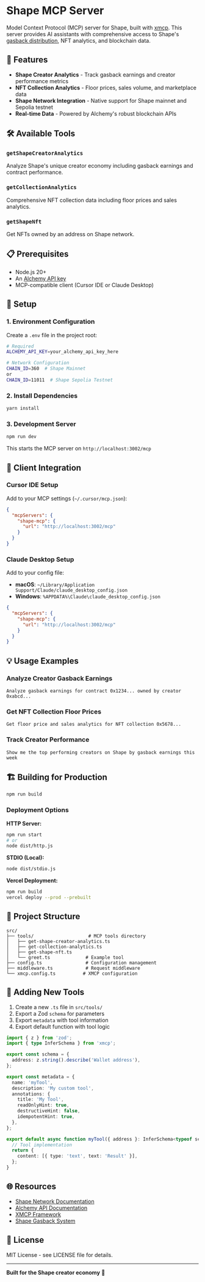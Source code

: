 # Shape MCP Server

Model Context Protocol (MCP) server for Shape, built with [xmcp](https://xmcp.dev). This server provides AI assistants with comprehensive access to Shape's [gasback distribution](https://docs.shape.network/gasback), NFT analytics, and blockchain data.

## 🚀 Features

- **Shape Creator Analytics** - Track gasback earnings and creator performance metrics
- **NFT Collection Analytics** - Floor prices, sales volume, and marketplace data
- **Shape Network Integration** - Native support for Shape mainnet and Sepolia testnet
- **Real-time Data** - Powered by Alchemy's robust blockchain APIs

## 🛠 Available Tools

### `getShapeCreatorAnalytics`

Analyze Shape's unique creator economy including gasback earnings and contract performance.

### `getCollectionAnalytics`

Comprehensive NFT collection data including floor prices and sales analytics.

### `getShapeNft`

Get NFTs owned by an address on Shape network.

## 📋 Prerequisites

- Node.js 20+
- An [Alchemy API key](https://dashboard.alchemy.com/)
- MCP-compatible client (Cursor IDE or Claude Desktop)

## 🔧 Setup

### 1. Environment Configuration

Create a `.env` file in the project root:

```bash
# Required
ALCHEMY_API_KEY=your_alchemy_api_key_here

# Network Configuration
CHAIN_ID=360  # Shape Mainnet
or
CHAIN_ID=11011  # Shape Sepolia Testnet
```

### 2. Install Dependencies

```bash
yarn install
```

### 3. Development Server

```bash
npm run dev
```

This starts the MCP server on `http://localhost:3002/mcp`

## 🔌 Client Integration

### Cursor IDE Setup

Add to your MCP settings (`~/.cursor/mcp.json`):

```json
{
  "mcpServers": {
    "shape-mcp": {
      "url": "http://localhost:3002/mcp"
    }
  }
}
```

### Claude Desktop Setup

Add to your config file:

- **macOS**: `~/Library/Application Support/Claude/claude_desktop_config.json`
- **Windows**: `%APPDATA%\Claude\claude_desktop_config.json`

```json
{
  "mcpServers": {
    "shape-mcp": {
      "url": "http://localhost:3002/mcp"
    }
  }
}
```

## 💡 Usage Examples

### Analyze Creator Gasback Earnings

```
Analyze gasback earnings for contract 0x1234... owned by creator 0xabcd...
```

### Get NFT Collection Floor Prices

```
Get floor price and sales analytics for NFT collection 0x5678...
```

### Track Creator Performance

```
Show me the top performing creators on Shape by gasback earnings this week
```

## 🏗 Building for Production

```bash
npm run build
```

### Deployment Options

**HTTP Server:**

```bash
npm run start
# or
node dist/http.js
```

**STDIO (Local):**

```bash
node dist/stdio.js
```

**Vercel Deployment:**

```bash
npm run build
vercel deploy --prod --prebuilt
```

## 📁 Project Structure

```
src/
├── tools/                    # MCP tools directory
│   ├── get-shape-creator-analytics.ts
│   ├── get-collection-analytics.ts
│   ├── get-shape-nft.ts
│   └── greet.ts             # Example tool
├── config.ts                # Configuration management
├── middleware.ts            # Request middleware
└── xmcp.config.ts          # XMCP configuration
```

## 🔧 Adding New Tools

1. Create a new `.ts` file in `src/tools/`
2. Export a Zod `schema` for parameters
3. Export `metadata` with tool information
4. Export default function with tool logic

```typescript
import { z } from 'zod';
import { type InferSchema } from 'xmcp';

export const schema = {
  address: z.string().describe('Wallet address'),
};

export const metadata = {
  name: 'myTool',
  description: 'My custom tool',
  annotations: {
    title: 'My Tool',
    readOnlyHint: true,
    destructiveHint: false,
    idempotentHint: true,
  },
};

export default async function myTool({ address }: InferSchema<typeof schema>) {
  // Tool implementation
  return {
    content: [{ type: 'text', text: 'Result' }],
  };
}
```

## 🌐 Resources

- [Shape Network Documentation](https://docs.shape.network/)
- [Alchemy API Documentation](https://docs.alchemy.com/)
- [XMCP Framework](https://xmcp.dev/docs)
- [Shape Gasback System](https://gasback.shape.network/)

## 📄 License

MIT License - see LICENSE file for details.

---

**Built for the Shape creator economy** 🫡
